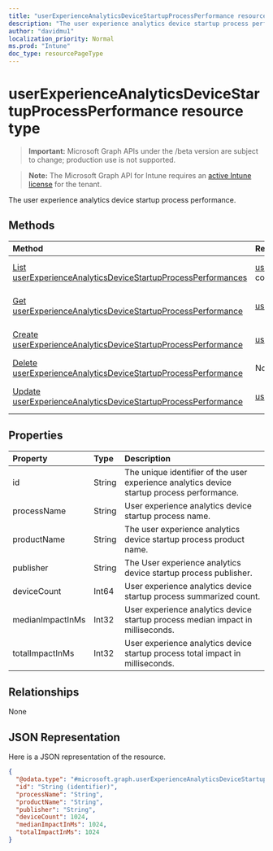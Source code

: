 ```yaml
---
title: "userExperienceAnalyticsDeviceStartupProcessPerformance resource type"
description: "The user experience analytics device startup process performance."
author: "davidmu1"
localization_priority: Normal
ms.prod: "Intune"
doc_type: resourcePageType
---
```


# userExperienceAnalyticsDeviceStartupProcessPerformance resource type

> **Important:** Microsoft Graph APIs under the /beta version are subject to change; production use is not supported.

> **Note:** The Microsoft Graph API for Intune requires an [active Intune license](https://go.microsoft.com/fwlink/?linkid=839381) for the tenant.

The user experience analytics device startup process performance.

## Methods
|Method|Return Type|Description|
|:---|:---|:---|
|[List userExperienceAnalyticsDeviceStartupProcessPerformances](../api/intune-devices-userexperienceanalyticsdevicestartupprocessperformance-list.md)|[userExperienceAnalyticsDeviceStartupProcessPerformance](../resources/intune-devices-userexperienceanalyticsdevicestartupprocessperformance.md) collection|List properties and relationships of the [userExperienceAnalyticsDeviceStartupProcessPerformance](../resources/intune-devices-userexperienceanalyticsdevicestartupprocessperformance.md) objects.|
|[Get userExperienceAnalyticsDeviceStartupProcessPerformance](../api/intune-devices-userexperienceanalyticsdevicestartupprocessperformance-get.md)|[userExperienceAnalyticsDeviceStartupProcessPerformance](../resources/intune-devices-userexperienceanalyticsdevicestartupprocessperformance.md)|Read properties and relationships of the [userExperienceAnalyticsDeviceStartupProcessPerformance](../resources/intune-devices-userexperienceanalyticsdevicestartupprocessperformance.md) object.|
|[Create userExperienceAnalyticsDeviceStartupProcessPerformance](../api/intune-devices-userexperienceanalyticsdevicestartupprocessperformance-create.md)|[userExperienceAnalyticsDeviceStartupProcessPerformance](../resources/intune-devices-userexperienceanalyticsdevicestartupprocessperformance.md)|Create a new [userExperienceAnalyticsDeviceStartupProcessPerformance](../resources/intune-devices-userexperienceanalyticsdevicestartupprocessperformance.md) object.|
|[Delete userExperienceAnalyticsDeviceStartupProcessPerformance](../api/intune-devices-userexperienceanalyticsdevicestartupprocessperformance-delete.md)|None|Deletes a [userExperienceAnalyticsDeviceStartupProcessPerformance](../resources/intune-devices-userexperienceanalyticsdevicestartupprocessperformance.md).|
|[Update userExperienceAnalyticsDeviceStartupProcessPerformance](../api/intune-devices-userexperienceanalyticsdevicestartupprocessperformance-update.md)|[userExperienceAnalyticsDeviceStartupProcessPerformance](../resources/intune-devices-userexperienceanalyticsdevicestartupprocessperformance.md)|Update the properties of a [userExperienceAnalyticsDeviceStartupProcessPerformance](../resources/intune-devices-userexperienceanalyticsdevicestartupprocessperformance.md) object.|

## Properties
|Property|Type|Description|
|:---|:---|:---|
|id|String|The unique identifier of the user experience analytics device startup process performance.|
|processName|String|User experience analytics device startup process name.|
|productName|String|The user experience analytics device startup process product name.|
|publisher|String|The User experience analytics device startup process publisher.|
|deviceCount|Int64|User experience analytics device startup process summarized count.|
|medianImpactInMs|Int32|User experience analytics device startup process median impact in milliseconds.|
|totalImpactInMs|Int32|User experience analytics device startup process total impact in milliseconds.|

## Relationships
None

## JSON Representation
Here is a JSON representation of the resource.
<!-- {
  "blockType": "resource",
  "keyProperty": "id",
  "@odata.type": "microsoft.graph.userExperienceAnalyticsDeviceStartupProcessPerformance"
}
-->
``` json
{
  "@odata.type": "#microsoft.graph.userExperienceAnalyticsDeviceStartupProcessPerformance",
  "id": "String (identifier)",
  "processName": "String",
  "productName": "String",
  "publisher": "String",
  "deviceCount": 1024,
  "medianImpactInMs": 1024,
  "totalImpactInMs": 1024
}
```



